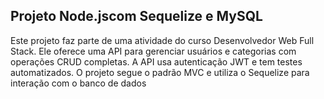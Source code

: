 ## Projeto Node.jscom Sequelize e MySQL
Este projeto faz parte de uma atividade do curso Desenvolvedor Web Full Stack. Ele oferece uma API para gerenciar usuários e categorias com operações CRUD completas. A API usa autenticação JWT e tem testes automatizados. O projeto segue o padrão MVC e utiliza o Sequelize para interação com o banco de dados
